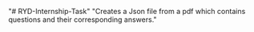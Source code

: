 "# RYD-Internship-Task" 
"Creates a Json file from a pdf which contains questions and their corresponding answers." 
